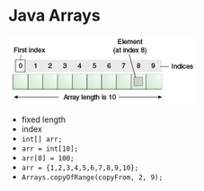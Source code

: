 # Java Arrays

![](./objects-tenElementArray.gif)

- fixed length
- index
- `int[] arr;`
- `arr = int[10];`
- `arr[0] = 100;`
- `arr = {1,2,3,4,5,6,7,8,9,10};`
- `Arrays.copyOfRange(copyFrom, 2, 9);`
